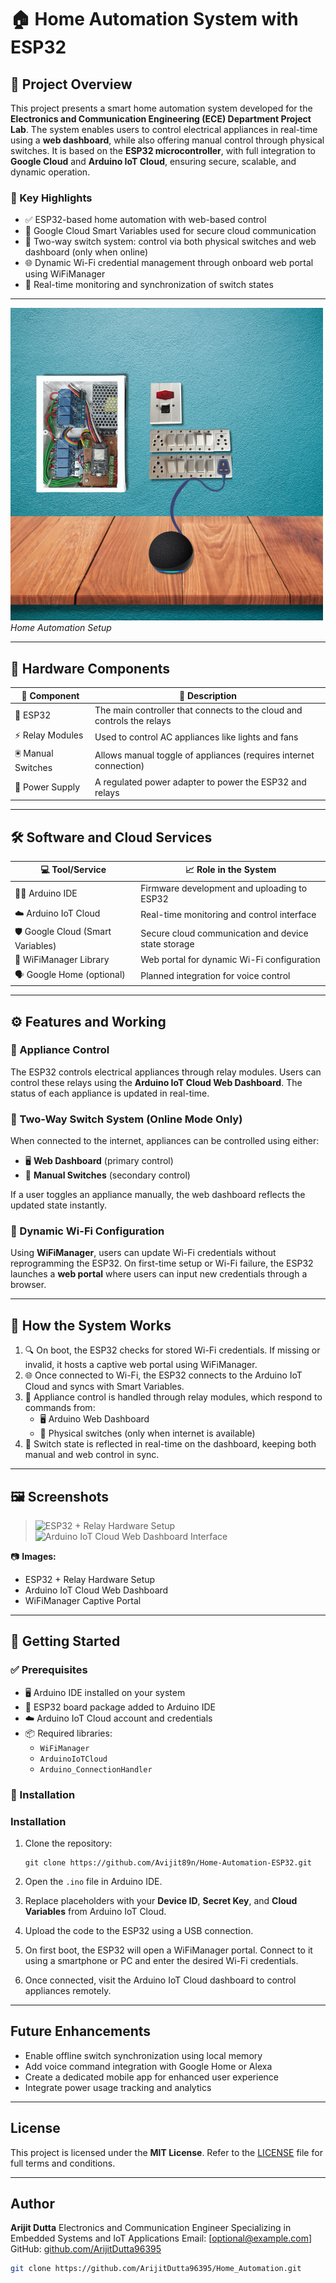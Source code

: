 # 🏠 Home Automation System with ESP32

## 📘 Project Overview

This project presents a smart home automation system developed for the **Electronics and Communication Engineering (ECE) Department Project Lab**. The system enables users to control electrical appliances in real-time using a **web dashboard**, while also offering manual control through physical switches. It is based on the **ESP32 microcontroller**, with full integration to **Google Cloud** and **Arduino IoT Cloud**, ensuring secure, scalable, and dynamic operation.

### 🔑 Key Highlights

- ✅ ESP32-based home automation with web-based control  
- 🔐 Google Cloud Smart Variables used for secure cloud communication  
- 🔀 Two-way switch system: control via both physical switches and web dashboard (only when online)  
- 🌐 Dynamic Wi-Fi credential management through onboard web portal using WiFiManager  
- 📡 Real-time monitoring and synchronization of switch states

---

![Home Automation System](https://github.com/ArijitDutta96395/Home_Automation/blob/main/home_automation.png)  
*Home Automation Setup*


---
## 🧰 Hardware Components

| 🔩 Component       | 📝 Description                                                            |
| ----------------- | ------------------------------------------------------------------------ |
| 🧠 ESP32           | The main controller that connects to the cloud and controls the relays   |
| ⚡ Relay Modules   | Used to control AC appliances like lights and fans                       |
| 🖲️ Manual Switches | Allows manual toggle of appliances (requires internet connection)        |
| 🔌 Power Supply    | A regulated power adapter to power the ESP32 and relays                  |

---

## 🛠️ Software and Cloud Services

| 💻 Tool/Service                   | 📈 Role in the System                                  |
| ------------------------------- | ------------------------------------------------------ |
| 🧑‍💻 Arduino IDE                  | Firmware development and uploading to ESP32            |
| ☁️ Arduino IoT Cloud              | Real-time monitoring and control interface             |
| 🛡️ Google Cloud (Smart Variables) | Secure cloud communication and device state storage    |
| 📶 WiFiManager Library            | Web portal for dynamic Wi-Fi configuration             |
| 🗣️ Google Home (optional)         | Planned integration for voice control                  |

---

## ⚙️ Features and Working

### 🔌 Appliance Control

The ESP32 controls electrical appliances through relay modules. Users can control these relays using the **Arduino IoT Cloud Web Dashboard**. The status of each appliance is updated in real-time.

### 🔁 Two-Way Switch System (Online Mode Only)

When connected to the internet, appliances can be controlled using either:

- 🖥️ **Web Dashboard** (primary control)  
- 🧲 **Manual Switches** (secondary control)

If a user toggles an appliance manually, the web dashboard reflects the updated state instantly.

### 📲 Dynamic Wi-Fi Configuration

Using **WiFiManager**, users can update Wi-Fi credentials without reprogramming the ESP32. On first-time setup or Wi-Fi failure, the ESP32 launches a **web portal** where users can input new credentials through a browser.

---

## 🔄 How the System Works

1. 🔍 On boot, the ESP32 checks for stored Wi-Fi credentials. If missing or invalid, it hosts a captive web portal using WiFiManager.  
2. 🌐 Once connected to Wi-Fi, the ESP32 connects to the Arduino IoT Cloud and syncs with Smart Variables.  
3. 🔗 Appliance control is handled through relay modules, which respond to commands from:  
   - 🖥️ Arduino Web Dashboard  
   - 🧲 Physical switches (only when internet is available)  
4. 🔄 Switch state is reflected in real-time on the dashboard, keeping both manual and web control in sync.

---

## 🖼️ Screenshots

> ![ESP32 + Relay Hardware Setup](https://github.com/user-attachments/assets/f7d27083-8020-4ac8-b361-828aa47420b5)  
> ![Arduino IoT Cloud Web Dashboard Interface](https://github.com/user-attachments/assets/0d858bc9-0629-4242-a177-d6caa0bfc27d)

📷 **Images:**
- ESP32 + Relay Hardware Setup  
- Arduino IoT Cloud Web Dashboard  
- WiFiManager Captive Portal

---

## 🚀 Getting Started

### ✅ Prerequisites

- 🖥️ Arduino IDE installed on your system  
- 🧠 ESP32 board package added to Arduino IDE  
- ☁️ Arduino IoT Cloud account and credentials  
- 📦 Required libraries:  
  - `WiFiManager`  
  - `ArduinoIoTCloud`  
  - `Arduino_ConnectionHandler`

### 🔧 Installation

### Installation

1. Clone the repository:

   ```
   git clone https://github.com/Avijit89n/Home-Automation-ESP32.git
   ```

2. Open the `.ino` file in Arduino IDE.

3. Replace placeholders with your **Device ID**, **Secret Key**, and **Cloud Variables** from Arduino IoT Cloud.

4. Upload the code to the ESP32 using a USB connection.

5. On first boot, the ESP32 will open a WiFiManager portal. Connect to it using a smartphone or PC and enter the desired Wi-Fi credentials.

6. Once connected, visit the Arduino IoT Cloud dashboard to control appliances remotely.

---

## Future Enhancements

* Enable offline switch synchronization using local memory
* Add voice command integration with Google Home or Alexa
* Create a dedicated mobile app for enhanced user experience
* Integrate power usage tracking and analytics

---

## License

This project is licensed under the **MIT License**.
Refer to the [LICENSE](./LICENSE) file for full terms and conditions.

---

## Author

**Arijit Dutta**
Electronics and Communication Engineer
Specializing in Embedded Systems and IoT Applications
Email: \[[optional@example.com](mailto:optional@example.com)]
GitHub: [github.com/ArijitDutta96395](https://github.com/ArijitDutta96395)


   ```bash
   git clone https://github.com/ArijitDutta96395/Home_Automation.git
